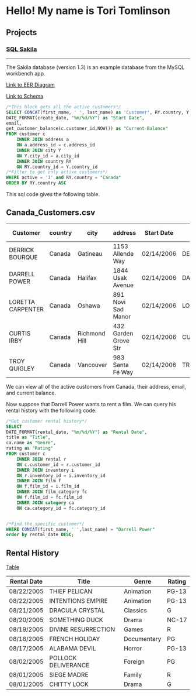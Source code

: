 # Hello! My name is Tori Tomlinson   
## Projects   
### [SQL Sakila](/SakilaSQL/)  
---   
The Sakila database (version 1.3) is an example database from the MySQL workbench app. 

[Link to EER Diagram](/SakilaSQL/Sakila_EER_Diagram.png)

[Link to Schema](/SakilaSQL/sakila-schema.sql)

```sql
/*This block gets all the active customers*/
SELECT CONCAT(first_name, ' ', last_name) as 'Customer', RY.country, Y.city, a.address,
DATE_FORMAT(create_date, "%m/%d/%Y") as "Start Date",
email,
get_customer_balance(c.customer_id,NOW()) as "Current Balance"
FROM customer c
    INNER JOIN address a 
    ON a.address_id = c.address_id
    INNER JOIN city Y
    ON Y.city_id = a.city_id
    INNER JOIN country RY
    ON RY.country_id = Y.country_id
/*Filter to get only active customers*/
WHERE active = '1' and RY.country = "Canada"
ORDER BY RY.country ASC
```
This sql code gives the following table. 
## Canada_Customers.csv

| Customer | country | city | address | Start Date | email | Current Balance |
| --- | --- | --- | --- | --- | --- | --- |
| DERRICK BOURQUE | Canada | Gatineau | 1153 Allende Way | 02/14/2006 | DERRICK.BOURQUE@saki | 0.00 |
| DARRELL POWER | Canada | Halifax | 1844 Usak Avenue | 02/14/2006 | DARRELL.POWER@sakila | 0.00 |
| LORETTA CARPENTER | Canada | Oshawa | 891 Novi Sad Manor | 02/14/2006 | LORETTA.CARPENTER@sa | 0.00 |
| CURTIS IRBY | Canada | Richmond Hill | 432 Garden Grove Str | 02/14/2006 | CURTIS.IRBY@sakilacu | 0.00 |
| TROY QUIGLEY | Canada | Vancouver | 983 Santa Fé Way | 02/14/2006 | TROY.QUIGLEY@sakilac | 0.00 |

We can view all of the active customers from Canada, their address, email, and current balance.

Now suppose that Darrell Power wants to rent a film. We can query his rental history with the following code:
```sql
/*Get customer rental history*/
SELECT 
DATE_FORMAT(rental_date, "%m/%d/%Y") as "Rental Date",
title as "Title",
ca.name as "Genre",
rating as "Rating"
FROM customer c
    INNER JOIN rental r
    ON c.customer_id = r.customer_id
    INNER JOIN inventory i
    ON r.inventory_id = i.inventory_id
    INNER JOIN film f
    ON f.film_id = i.film_id
    INNER JOIN film_category fc
    ON f.film_id = fc.film_id
    INNER JOIN category ca
    ON ca.category_id = fc.category_id


/*Find the specific customer*/
WHERE CONCAT(first_name, ' ',last_name) = "Darrell Power"
order by rental_date DESC;
```


## Rental History 
[Table](/SakilaSQL/Rental_History.csv)

| Rental Date | Title | Genre | Rating |
| --- | --- | --- | --- |
| 08/22/2005 | THIEF PELICAN | Animation | PG-13 |
| 08/22/2005 | INTENTIONS EMPIRE | Animation | PG-13 |
| 08/21/2005 | DRACULA CRYSTAL | Classics | G |
| 08/20/2005 | SOMETHING DUCK | Drama | NC-17 |
| 08/19/2005 | DIVINE RESURRECTION | Games | R |
| 08/18/2005 | FRENCH HOLIDAY | Documentary | PG |
| 08/17/2005 | ALABAMA DEVIL | Horror | PG-13 |
| 08/02/2005 | POLLOCK DELIVERANCE | Foreign | PG |
| 08/01/2005 | SIEGE MADRE | Family | R |
| 08/01/2005 | CHITTY LOCK | Drama | G |
